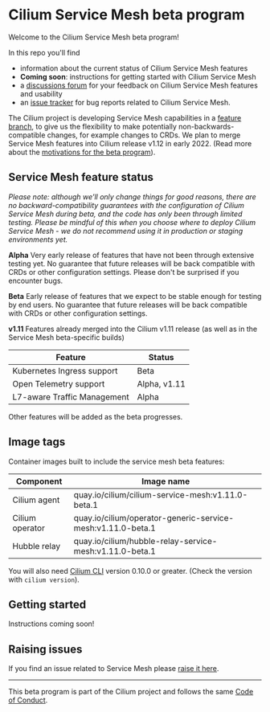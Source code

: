 # Cilium Service Mesh beta program

Welcome to the Cilium Service Mesh beta program! 

In this repo you'll find 
* information about the current status of Cilium Service Mesh features
* **Coming soon**: instructions for getting started with Cilium Service Mesh 
* a [discussions forum](https://github.com/cilium/cilium-service-mesh-beta/discussions) for your feedback on Cilium Service Mesh features and usability
* an [issue tracker](https://github.com/cilium/cilium-service-mesh-beta/issues) for bug reports related to Cilium Service Mesh. 

The Cilium project is developing Service Mesh capabilities in a [feature branch](https://github.com/cilium/cilium/tree/beta/service-mesh), to give us the flexibility to make potentially non-backwards-compatible changes, for example changes to CRDs. We plan to merge Service Mesh features into Cilium release v1.12 in early 2022. (Read more about the [motivations for the beta program](https://cilium.io/blog/2021/12/01/cilium-service-mesh-beta)). 

## Service Mesh feature status 

*Please note: although we’ll only change things for good reasons, there are no backward-compatibility guarantees with the configuration of Cilium Service Mesh during beta, and the code has only been through limited testing. Please be mindful of this when you choose where to deploy Cilium Service Mesh - we do not recommend using it in production or staging environments yet.*

**Alpha** Very early release of features that have not been through extensive testing yet. No guarantee that future releases will be back compatible with CRDs or other configuration settings. Please don't be surprised if you encounter bugs.

**Beta** Early release of features that we expect to be stable enough for testing by end users. No guarantee that future releases will be back compatible with CRDs or other configuration settings.

**v1.11** Features already merged into the Cilium v1.11 release (as well as in the Service Mesh beta-specific builds)

| Feature | Status | 
|---------|--------|
| Kubernetes Ingress support | Beta |
| Open Telemetry support | Alpha, v1.11 |
| L7-aware Traffic Management | Alpha | 

Other features will be added as the beta progresses. 

## Image tags

Container images built to include the service mesh beta features: 

| Component | Image name | 
|-----------|------------|
| Cilium agent | quay.io/cilium/cilium-service-mesh:v1.11.0-beta.1 |
| Cilium operator | quay.io/cilium/operator-generic-service-mesh:v1.11.0-beta.1 | 
| Hubble relay | quay.io/cilium/hubble-relay-service-mesh:v1.11.0-beta.1 | 

You will also need [Cilium CLI](https://github.com/cilium/cilium-cli) version 0.10.0 or greater. (Check the version with `cilium version`). 

## Getting started

Instructions coming soon! 

## Raising issues

If you find an issue related to Service Mesh please [raise it here](https://github.com/cilium/cilium-service-mesh-beta/issues). 

---

This beta program is part of the Cilium project and follows the same [Code of Conduct](https://github.com/cilium/cilium/blob/master/CODE_OF_CONDUCT.md). 
